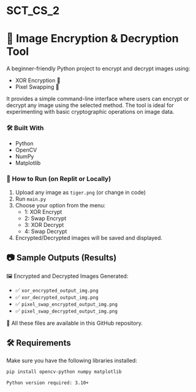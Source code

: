 # SCT_CS_2
# 🔐 Image Encryption & Decryption Tool

A beginner-friendly Python project to encrypt and decrypt images using:

- XOR Encryption 🔁
- Pixel Swapping 🔄

It provides a simple command-line interface where users can encrypt or decrypt any image using the selected method. The tool is ideal for experimenting with basic cryptographic operations on image data.

### 🛠️ Built With
- Python
- OpenCV
- NumPy
- Matplotlib

### 🚀 How to Run (on Replit or Locally)
1. Upload any image as `tiger.png` (or change in code)
2. Run `main.py`
3. Choose your option from the menu:
   - 1: XOR Encrypt
   - 2: Swap Encrypt
   - 3: XOR Decrypt
   - 4: Swap Decrypt
4. Encrypted/Decrypted images will be saved and displayed.

## 📷 Sample Outputs (Results)

🖼️ Encrypted and Decrypted Images Generated:
- ✅ `xor_encrypted_output_img.png`
- ✅ `xor_decrypted_output_img.png`
- ✅ `pixel_swap_encrypted_output_img.png`
- ✅ `pixel_swap_decrypted_output_img.png`

📌 All these files are available in this GitHub repository.

## 🛠️ Requirements
Make sure you have the following libraries installed:

```bash
pip install opencv-python numpy matplotlib

Python version required: 3.10+







